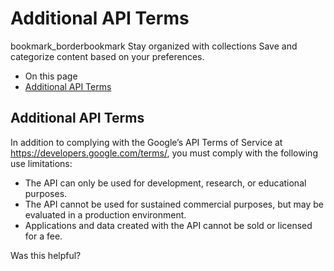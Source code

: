  
#  Additional API Terms
bookmark_borderbookmark Stay organized with collections  Save and categorize content based on your preferences.
  * On this page
  * [Additional API Terms](https://developers.google.com/earth-engine/reference/Additional.API.Terms#additional-api-terms)


## Additional API Terms
In addition to complying with the Google’s API Terms of Service at <https://developers.google.com/terms/>, you must comply with the following use limitations:
  * The API can only be used for development, research, or educational purposes.
  * The API cannot be used for sustained commercial purposes, but may be evaluated in a production environment.
  * Applications and data created with the API cannot be sold or licensed for a fee.


Was this helpful?
